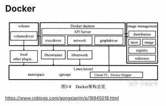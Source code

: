 # Docker

![docker-overall-architecture.webp](./docker-overall-architecture.webp)



https://www.cnblogs.com/gongxianjin/p/16945018.html